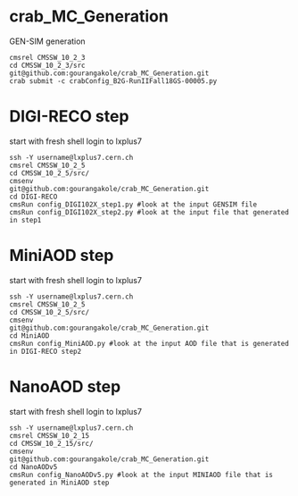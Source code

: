 # crab_MC_Generation
GEN-SIM generation

```
cmsrel CMSSW_10_2_3
cd CMSSW_10_2_3/src
git@github.com:gourangakole/crab_MC_Generation.git
crab submit -c crabConfig_B2G-RunIIFall18GS-00005.py
```

# DIGI-RECO step

start with fresh shell
login to lxplus7

```
ssh -Y username@lxplus7.cern.ch
cmsrel CMSSW_10_2_5
cd CMSSW_10_2_5/src/
cmsenv
git@github.com:gourangakole/crab_MC_Generation.git
cd DIGI-RECO
cmsRun config_DIGI102X_step1.py #look at the input GENSIM file 
cmsRun config_DIGI102X_step2.py #look at the input file that generated in step1
```

# MiniAOD step

start with fresh shell
login to lxplus7

```
ssh -Y username@lxplus7.cern.ch
cmsrel CMSSW_10_2_5
cd CMSSW_10_2_5/src/
cmsenv
git@github.com:gourangakole/crab_MC_Generation.git
cd MiniAOD
cmsRun config_MiniAOD.py #look at the input AOD file that is generated in DIGI-RECO step2
```

# NanoAOD step

start with fresh shell
login to lxplus7

```
ssh -Y username@lxplus7.cern.ch
cmsrel CMSSW_10_2_15
cd CMSSW_10_2_15/src/
cmsenv
git@github.com:gourangakole/crab_MC_Generation.git
cd NanoAODv5
cmsRun config_NanoAODv5.py #look at the input MINIAOD file that is generated in MiniAOD step
```

